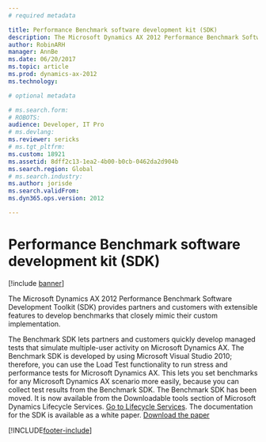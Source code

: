 ```yaml
---
# required metadata

title: Performance Benchmark software development kit (SDK) 
description: The Microsoft Dynamics AX 2012 Performance Benchmark Software Development Toolkit (SDK) provides you with extensible features to develop benchmarks.
author: RobinARH
manager: AnnBe
ms.date: 06/20/2017
ms.topic: article
ms.prod: dynamics-ax-2012 
ms.technology:

# optional metadata

# ms.search.form: 
# ROBOTS: 
audience: Developer, IT Pro
# ms.devlang: 
ms.reviewer: sericks
# ms.tgt_pltfrm: 
ms.custom: 18921
ms.assetid: 8dff2c13-1ea2-4b00-b0cb-0462da2d904b
ms.search.region: Global
# ms.search.industry: 
ms.author: jorisde
ms.search.validFrom: 
ms.dyn365.ops.version: 2012

---
```


# Performance Benchmark software development kit (SDK)

[!include [banner](../../includes/banner.md)]

The Microsoft Dynamics AX 2012 Performance Benchmark Software Development Toolkit (SDK) provides partners and customers with extensible features to develop benchmarks that closely mimic their custom implementation.

The Benchmark SDK lets partners and customers quickly develop managed tests that simulate multiple-user activity on Microsoft Dynamics AX. The Benchmark SDK is developed by using Microsoft Visual Studio 2010; therefore, you can use the Load Test functionality to run stress and performance tests for Microsoft Dynamics AX. This lets you set benchmarks for any Microsoft Dynamics AX scenario more easily, because you can collect test results from the Benchmark SDK. The Benchmark SDK has been moved. It is now available from the Downloadable tools section of Microsoft Dynamics Lifecycle Services. [Go to Lifecycle Services](https://lcs.dynamics.com). The documentation for the SDK is available as a white paper. [Download the paper](https://go.microsoft.com/fwlink/?LinkId=306262)





[!INCLUDE[footer-include](../../../../includes/footer-banner.md)]